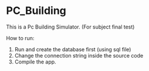 # PC_Building
This is a Pc Building Simulator. (For subject final test)

How to run:
1. Run and create the database first (using sql file)
2. Change the connection string inside the source code
3. Compile the app.

